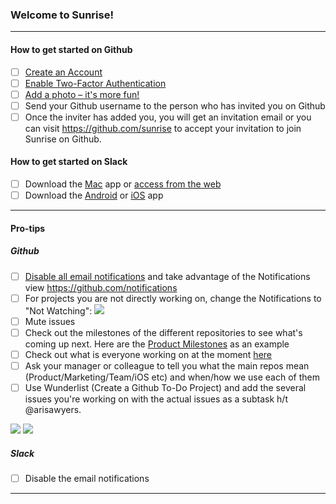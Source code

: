 ### Welcome to Sunrise!
----

#### How to get started on Github

- [ ] [Create an Account](https://github.com/join)
- [ ] [Enable Two-Factor Authentication](https://help.github.com/articles/about-two-factor-authentication/)
- [ ] [Add a photo – it's more fun!](https://help.github.com/articles/how-do-i-set-up-my-profile-picture/)
- [ ] Send your Github username to the person who has invited you on Github
- [ ] Once the inviter has added you, you will get an invitation email or you can visit https://github.com/sunrise to accept your invitation to join Sunrise on Github.

#### How to get started on Slack
- [ ] Download the [Mac](https://itunes.apple.com/us/app/slack/id803453959?mt=12) app or [access from the web](https://sunrisecalendar.slack.com/)
- [ ] Download the [Android](https://play.google.com/store/apps/details?id=com.Slack) or [iOS](https://itunes.apple.com/us/app/slack-team-communication/id618783545?mt=8) app

----

#### Pro-tips
##### Github

- [ ] [Disable all email notifications](https://github.com/settings/notifications) and take advantage of the Notifications view https://github.com/notifications
- [ ] For projects you are not directly working on, change the Notifications to "Not Watching":
![](http://g.recordit.co/v2jGVhQmmP.gif)
- [ ] Mute issues
- [ ] Check out the milestones of the different repositories to see what's coming up next. Here are the [Product Milestones](https://github.com/sunrise/product/milestones) as an example
- [ ] Check out what is everyone working on at the moment [here](https://github.com/sunrise/team)
- [ ] Ask your manager or colleague to tell you what the main repos mean (Product/Marketing/Team/iOS etc) and when/how we use each of them
- [ ] Use Wunderlist (Create a Github To-Do Project) and add the several issues you're working on with the actual issues as a subtask h/t @arisawyers.

![](http://f.cl.ly/items/250L443l0h2g3R3k2f1w/Screen%20Shot%202015-04-02%20at%204.19.53%20PM.png)
![](http://f.cl.ly/items/080p34223q2p0L2u323h/Screen%20Shot%202015-04-02%20at%204.20.01%20PM.png)



##### Slack

- [ ] Disable the email notifications 

----
